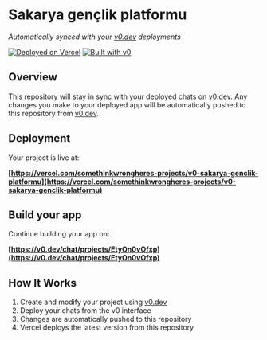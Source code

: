 # Sakarya gençlik platformu

*Automatically synced with your [v0.dev](https://v0.dev) deployments*

[![Deployed on Vercel](https://img.shields.io/badge/Deployed%20on-Vercel-black?style=for-the-badge&logo=vercel)](https://vercel.com/somethinkwrongheres-projects/v0-sakarya-genclik-platformu)
[![Built with v0](https://img.shields.io/badge/Built%20with-v0.dev-black?style=for-the-badge)](https://v0.dev/chat/projects/EtyOn0vOfxp)

## Overview

This repository will stay in sync with your deployed chats on [v0.dev](https://v0.dev).
Any changes you make to your deployed app will be automatically pushed to this repository from [v0.dev](https://v0.dev).

## Deployment

Your project is live at:

**[https://vercel.com/somethinkwrongheres-projects/v0-sakarya-genclik-platformu](https://vercel.com/somethinkwrongheres-projects/v0-sakarya-genclik-platformu)**

## Build your app

Continue building your app on:

**[https://v0.dev/chat/projects/EtyOn0vOfxp](https://v0.dev/chat/projects/EtyOn0vOfxp)**

## How It Works

1. Create and modify your project using [v0.dev](https://v0.dev)
2. Deploy your chats from the v0 interface
3. Changes are automatically pushed to this repository
4. Vercel deploys the latest version from this repository
